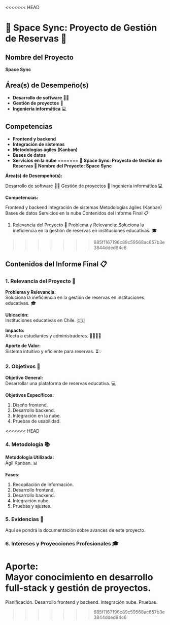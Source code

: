 <<<<<<< HEAD
# 🌌 Space Sync: Proyecto de Gestión de Reservas 🚀

## **Nombre del Proyecto**
**Space Sync**

## **Área(s) de Desempeño(s)**
- **Desarrollo de software** 👩‍💻
- **Gestión de proyectos** 📝
- **Ingeniería informática** 💻

## **Competencias**
- **Frontend y backend**
- **Integración de sistemas**
- **Metodologías ágiles (Kanban)**
- **Bases de datos**
- **Servicios en la nube**
=======
🌌 **Space Sync: Proyecto de Gestión de Reservas 🚀
Nombre del Proyecto: Space Sync**

**Área(s) de Desempeño(s):**

Desarrollo de software 👩‍💻
Gestión de proyectos 📝
Ingeniería informática 💻

**Competencias:**

Frontend y backend
Integración de sistemas
Metodologías ágiles (Kanban)
Bases de datos
Servicios en la nube
Contenidos del Informe Final 📋

1. Relevancia del Proyecto 🌟
Problema y Relevancia: Soluciona la ineficiencia en la gestión de reservas en instituciones educativas. 🎓
>>>>>>> 685f1167196c89c59568ac657b3e3844dded94c6

## **Contenidos del Informe Final** 📋

### **1. Relevancia del Proyecto** 🌟
**Problema y Relevancia:**  
Soluciona la ineficiencia en la gestión de reservas en instituciones educativas. 🎓

**Ubicación:**  
Instituciones educativas en Chile. 🇨🇱

**Impacto:**  
Afecta a estudiantes y administradores. 🧑‍🏫👩‍🎓

**Aporte de Valor:**  
Sistema intuitivo y eficiente para reservas. ⏳💡

### **2. Objetivos** 🎯

**Objetivo General:**  
Desarrollar una plataforma de reservas educativa. 💻

**Objetivos Específicos:**
1. Diseño frontend.
2. Desarrollo backend.
3. Integración en la nube.
4. Pruebas de usabilidad.

<<<<<<< HEAD
### **4. Metodología** 📚

**Metodología Utilizada:**  
Ágil Kanban. 📊

**Fases:**
1. Recopilación de información.
2. Desarrollo frontend.
3. Desarrollo backend.
4. Integración nube.
5. Pruebas y ajustes.



### **5. Evidencias** 📂
Aquí se pondrá la documentación sobre avances de este proyecto.

### **6. Intereses y Proyecciones Profesionales** 🎓
**Aporte:**  
Mayor conocimiento en desarrollo full-stack y gestión de proyectos.
=======
Planificación.
Desarrollo frontend y backend.
Integración nube.
Pruebas.
>>>>>>> 685f1167196c89c59568ac657b3e3844dded94c6

